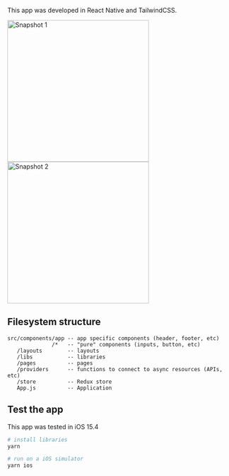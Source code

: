 This app was developed in React Native and TailwindCSS.

<img src="https://user-images.githubusercontent.com/5312427/160927418-1b0aea84-f7fe-4b8a-8f6c-9c861927867a.png" alt="Snapshot 1" width="320" /> <img src="https://user-images.githubusercontent.com/5312427/160927424-36909e92-eb8d-4c49-93fc-783f9e18e0a8.png" alt="Snapshot 2" width="320" />

## Filesystem structure

```
src/components/app -- app specific components (header, footer, etc)
              /*   -- "pure" components (inputs, button, etc)
   /layouts        -- layouts
   /libs           -- libraries
   /pages          -- pages
   /providers      -- functions to connect to async resources (APIs, etc)
   /store          -- Redux store
   App.js          -- Application
```

## Test the app

This app was tested in iOS 15.4

```bash
# install libraries
yarn

# run on a iOS simulator
yarn ios
```
